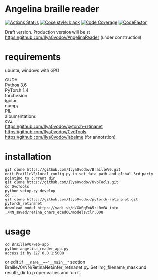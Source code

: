 # Angelina braille reader

[![Actions Status](https://github.com/zuevval/AngelinaReader/workflows/Python%20CI/badge.svg)](https://github.com/zuevval/topological-sorting/actions)
[![Code style: black](https://img.shields.io/badge/code%20style-black-000000.svg)](https://github.com/psf/black)
[![Code Coverage](https://codecov.io/gh/zuevval/AngelinaReader/branch/develop/graph/badge.svg)](https://codecov.io/gh/zuevval/topological-sorting)
[![CodeFactor](https://www.codefactor.io/repository/github/zuevval/angelinareader/badge/develop)](https://www.codefactor.io/repository/github/zuevval/angelinareader/overview/develop)

Draft version. Production version will be at https://github.com/IlyaOvodov/AngelinaReader (under construction)


# requirements

 ubuntu, windows with GPU  

 CUDA  
 Python 3.6  
 PyTorch 1.4  
 torchvision  
 ignite  
 numpy  
 PIL  
 albumentations  
 cv2  
 https://github.com/IlyaOvodov/pytorch-retinanet  
 https://github.com/IlyaOvodov/OvoTools  
 https://github.com/IlyaOvodov/labelme  (for annotation)

# installation

```
git clone https://github.com/IlyaOvodov/BrailleV0.git
edit BrailleV0/local_config.py to set data_path and global_3rd_party pointing to current dir
git clone https://github.com/IlyaOvodov/OvoTools.git
cd OvoTools
python setup.py develop
cd ..
git clone https://github.com/IlyaOvodov/pytorch-retinanet.git pytorch_retinanet
download model https://yadi.sk/d/GW0qEmA5rL0m0A into ./NN_saved/retina_chars_eced60/models/clr.008
```

# usage
```
cd BrailleV0/web-app
python angelina_reader_app.py
access it by 127.0.0.1:5000
```

or edit `if __name__=="__main__"` section BrailleV0/NN/RetinaNet/infer_retinanet.py. Set img_filename_mask and results_dir to proper values and run it.
